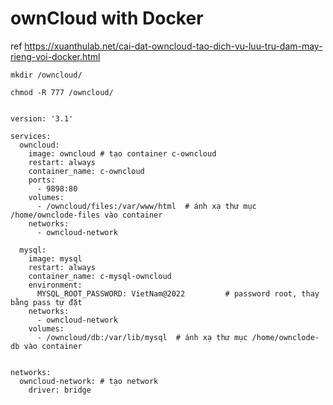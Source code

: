 # ownCloud with Docker

ref https://xuanthulab.net/cai-dat-owncloud-tao-dich-vu-luu-tru-dam-may-rieng-voi-docker.html

```
mkdir /owncloud/

chmod -R 777 /owncloud/


```

```
version: '3.1'

services:
  owncloud:
    image: owncloud # tạo container c-owncloud
    restart: always
    container_name: c-owncloud
    ports:
      - 9898:80
    volumes:
      - /owncloud/files:/var/www/html  # ánh xạ thư mục /home/ownclode-files vào container
    networks:
      - owncloud-network

  mysql:
    image: mysql
    restart: always
    container_name: c-mysql-owncloud
    environment:
      MYSQL_ROOT_PASSWORD: VietNam@2022         # password root, thay bằng pass tự đặt
    networks:
      - owncloud-network
    volumes:
      - /owncloud/db:/var/lib/mysql  # ánh xạ thư mục /home/ownclode-db vào container


networks:
  owncloud-network: # tạo network
    driver: bridge
```